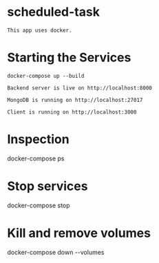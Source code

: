 # scheduled-task

    This app uses docker.

# Starting the Services
    docker-compose up --build
    
    Backend server is live on http://localhost:8000

    MongoDB is running on http://localhost:27017

    Client is running on http://localhost:3000

# Inspection
   docker-compose ps

# Stop services
   docker-compose stop

# Kill and remove volumes
   docker-compose down --volumes